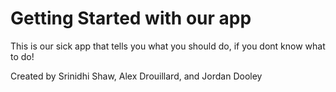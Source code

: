 # Getting Started with our app
This is our sick app that tells you what you should do, if you dont know what to do! 

Created by Srinidhi Shaw, Alex Drouillard, and Jordan Dooley